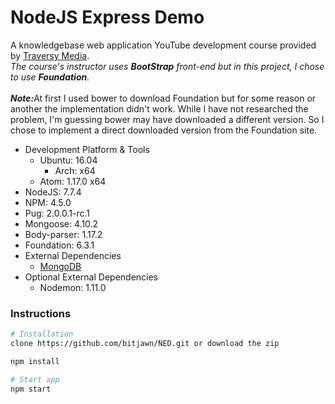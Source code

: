 # NodeJS Express Demo
<p>A knowledgebase web application YouTube development course provided by <a href="https://youtu.be/lAUncPg_FVw">Traversy Media</a>.
</br><i>The course's instructor uses <b>BootStrap</b> front-end but in this project, I chose to use <b>Foundation</b>.</i>
</br></br><i><b>Note:</b></i>At first I used bower to download Foundation but for some reason or another the implementation didn't work. While I have not researched the problem, I'm guessing bower may have downloaded a different version. So I chose to implement a direct downloaded version from the Foundation site.</p>

<ul>
	<li>Development Platform & Tools
		<ul>
			<li>Ubuntu: 16.04
				<ul>
					<li>Arch: x64</li>
				</ul>
			</li>
			<li>Atom: 1.17.0 x64</li>
		</ul>
	</li>
  <li>NodeJS: 7.7.4</li>
  <li>NPM: 4.5.0</li>
  <li>Pug: 2.0.0.1-rc.1</li>
	<li>Mongoose: 4.10.2</li>
	<li>Body-parser: 1.17.2</li>
  <li>Foundation: 6.3.1</li>
	<li>External Dependencies
		<ul>
			<li><a href="https://docs.mongodb.com/">MongoDB</a></li>
		</ul>
	</li>
	<li>Optional External Dependencies
		<ul>
			<li>Nodemon: 1.11.0</li>
		</ul>
</ul>

<h3>Instructions</h3>

```bash
# Installation
clone https://github.com/bitjawn/NED.git or download the zip

npm install

# Start app
npm start
```

